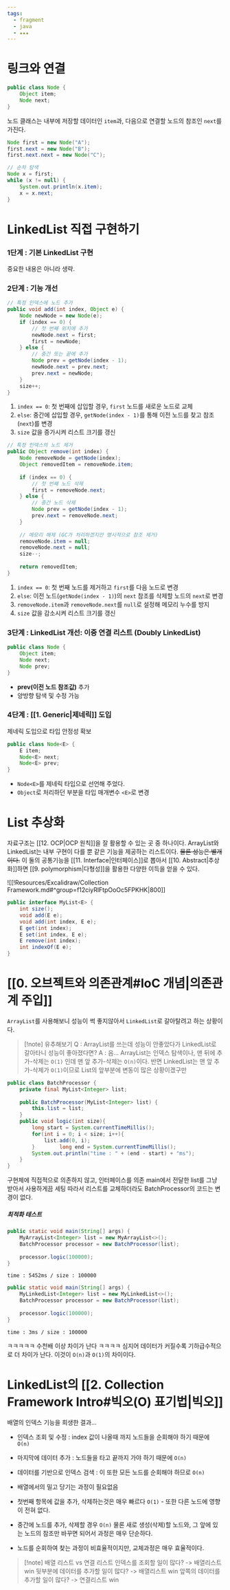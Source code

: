 ```yaml
---
tags:
  - fragment
  - java
  - ★★★
---
```

# 링크와 연결

```java title:"Node 클래스"
public class Node {
	Object item;
	Node next;
}
```
노드 클래스는 내부에 저장할 데이터인 `item`과, 다음으로 연결할 노드의 참조인 `next`를 가진다.


```java title:"기본 LinkedList 탐색"
Node first = new Node("A");
first.next = new Node("B");
first.next.next = new Node("C");

// 순차 탐색
Node x = first;
while (x != null) {
    System.out.println(x.item);
    x = x.next;
}
```

# LinkedList 직접 구현하기
### 1단계 : 기본 LinkedList 구현
중요한 내용은 아니라 생략.

### 2단계 : 기능 개선

```java title:"중간 및 맨 앞에 노드 추가하기"
// 특정 인덱스에 노드 추가
public void add(int index, Object e) {  
    Node newNode = new Node(e);  
    if (index == 0) {  
        // 첫 번째 위치에 추가
        newNode.next = first;  
        first = newNode;  
    } else {  
        // 중간 또는 끝에 추가
        Node prev = getNode(index - 1);  
        newNode.next = prev.next;  
        prev.next = newNode;  
    }  
    size++;  
}
```
1. `index == 0`: 첫 번째에 삽입할 경우, `first` 노드를 새로운 노드로 교체
2. `else`: 중간에 삽입할 경우, `getNode(index - 1)`를 통해 이전 노드를 찾고 참조(`next`)를 변경
3. `size` 값을 증가시켜 리스트 크기를 갱신

```java title:"중간 및 맨 앞 노드 삭제하기"
// 특정 인덱스의 노드 제거
public Object remove(int index) {  
    Node removeNode = getNode(index);  
    Object removedItem = removeNode.item;  
    
    if (index == 0) {  
        // 첫 번째 노드 삭제
        first = removeNode.next;  
    } else {  
        // 중간 노드 삭제
        Node prev = getNode(index - 1);  
        prev.next = removeNode.next;  
    }  
    
    // 메모리 해제 (GC가 처리하겠지만 명시적으로 참조 제거)
    removeNode.item = null;  
    removeNode.next = null;  
    size--;  
    
    return removedItem;  
}
```
1. `index == 0`: 첫 번째 노드를 제거하고 `first`를 다음 노드로 변경
2. `else`: 이전 노드(`getNode(index - 1)`)의 `next` 참조를 삭제할 노드의 `next`로 변경
3. `removeNode.item`과 `removeNode.next`를 `null`로 설정해 메모리 누수를 방지
4. `size` 값을 감소시켜 리스트 크기를 갱신

### 3단계 : LinkedList 개선: 이중 연결 리스트 (Doubly LinkedList)
```java
public class Node {
    Object item;
    Node next;
    Node prev;
}
```
- **prev(이전 노드 참조값)** 추가
- 양방향 탐색 및 수정 가능
### 4단계 : [[1. Generic|제네릭]] 도입
제네릭 도입으로 타입 안정성 확보 
```java
public class Node<E> {
    E item;
    Node<E> next;
    Node<E> prev;
}
```
- `Node<E>`를 제네릭 타입으로 선언해 주었다.
- `Object`로 처리하던 부분을 타입 매개변수 `<E>`로 변경
# List 추상화
자료구조는 [[12. OCP|OCP 원칙]]을 잘 활용할 수 있는 곳 중 하나이다.
ArrayList와 LinkedList는 내부 구현이 다를 뿐 같은 기능을 제공하는 리스트이다. ~~물론 성능은 별개이다.~~
이 둘의 공통기능을 [[11. Interface|인터페이스]]로 뽑아서 [[10. Abstract|추상화]]하면 [[9. polymorphism|다형성]]을 활용한 다양한 이득을 얻을 수 있다.

![[!Resources/Excalidraw/Collection Framework.md#^group=f12ciyRlFtpOoOc5FPKHK|800]]

```java
public interface MyList<E> {  
    int size();  
    void add(E e);  
    void add(int index, E e);  
    E get(int index);  
    E set(int index, E e);  
    E remove(int index);  
    int indexOf(E e);  
}
```

# [[0. 오브젝트와 의존관계#IoC 개념|의존관계 주입]]
`ArrayList`를 사용해보니 성능이 썩 좋지않아서 `LinkedList`로 갈아탈려고 하는 상황이다.

> [!note] 유추해보기
> Q : ArrayList를 쓰는데 성능이 안좋았다가 LinkedList로 갈아타니 성능이 좋아졌다면?
> A : 음... ArrayList는 인덱스 탐색이나, 맨 뒤에 추가-삭제는 `O(1)` 인데 맨 앞 추가-삭제는 `O(n)`이다.
> 	반면 LinkedList는 맨 앞 추가-삭제가 `O(1)`이므로 List의 앞부분에 변동이 많은 상황이겠구만

```java hl:2,4-5
public class BatchProcessor {  
    private final MyList<Integer> list;  
  
    public BatchProcessor(MyList<Integer> list) {  
        this.list = list;  
    }  
    public void logic(int size){  
        long start = System.currentTimeMillis();  
        for(int i = 0; i < size; i++){  
            list.add(0, i);  
        }        long end = System.currentTimeMillis();  
        System.out.println("time : " + (end - start) + "ms");  
    }
}
```
구현체에 직접적으로 의존하지 않고, 인터페이스를 의존
main에서 전달한 list를 그냥 받아서 사용하게끔 세팅
따라서 리스트를 교체하더라도 BatchProcessor의 코드는 변경이 없다.
##### 최적화 테스트
```java hl:2
public static void main(String[] args) {  
    MyArrayList<Integer> list = new MyArrayList<>();  
    BatchProcessor processor = new BatchProcessor(list);  
  
    processor.logic(100000);  
}
```

```
time : 5452ms / size : 100000
```

```java hl:2
public static void main(String[] args) {  
    MyLinkedList<Integer> list = new MyLinkedList<>();  
    BatchProcessor processor = new BatchProcessor(list);  
  
    processor.logic(100000);  
}
```

```
time : 3ms / size : 100000
```
ㅋㅋㅋㅋㅋ 수천배 이상 차이가 난다 ㅋㅋㅋㅋ 심지어 데이터가 커질수록 기하급수적으로 더 차이가 난다.
이것이 `O(n)`과 `O(1)`의 차이이다.


# LinkedList의 [[2. Collection Framework Intro#빅오(O) 표기법|빅오]]
배열의 인덱스 기능을 희생한 결과...
- 인덱스 조회 및 수정 : index 값이 나올때 까지 노드들을 순회해야 하기 때문에 `O(n)`
- 마지막에 데이터 추가 : 노드들을 타고 끝까지 가야 하기 때문에 `O(n)`
- 데이터를 기반으로 인덱스 검색 : 이 또한 모든 노드를 순회해야 하므로 `O(n)`

- 배열에서의 밀고 당기는 과정이 필요없음
- 첫번째 항목에 값을 추가, 삭제하는것은 매우 빠르다 `O(1)` - 또한 다른 노드에 영향이 전혀 없다. 
- 중간에 노드를 추가, 삭제할 경우 `O(n)`
  물론 새로 생성(삭제)할 노드와, 그 앞에 있는 노드의 참조만 바꾸면 되어서 과정은 매우 단순하다.
  
- 노드를 순회하여 찾는 과정이 비효율적이지만, 교체과정은 매우 효율적이다.

> [!note] 배열 리스트 vs 연결 리스트
> 인덱스를 조회할 일이 많다? -> 배열리스트 win
> 뒷부분에 데이터를 추가할 일이 많다? -> 배열리스트 win
> 앞쪽의 데이터를 추가할 일이 많다? -> 연결리스트 win
